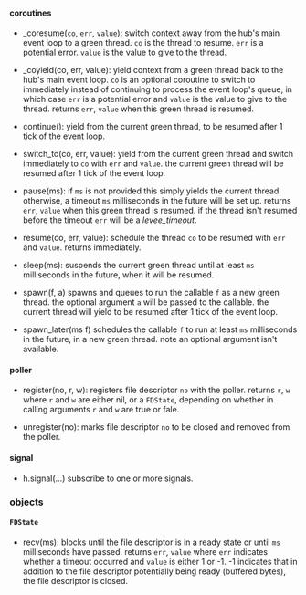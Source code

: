 

#### coroutines

* \_coresume(`co`, `err`, `value`):
  switch context away from the hub's main event loop to a green thread. `co` is
  the thread to resume. `err` is a potential error. `value` is the value to
  give to the thread.

* \_coyield(co, err, value):
  yield context from a green thread back to the hub's main event loop. `co` is
  an optional coroutine to switch to immediately instead of continuing to
  process the event loop's queue, in which case `err` is a potential error and
  `value` is the value to give to the thread. returns `err`, `value` when this
  green thread is resumed.

* continue():
  yield from the current green thread, to be resumed after 1 tick of the event
  loop.

* switch_to(co, err, value):
  yield from the current green thread and switch immediately to `co` with `err`
  and `value`. the current green thread will be resumed after 1 tick of the
  event loop.

* pause(ms):
  if `ms` is not provided this simply yields the current thread. otherwise, a
  timeout `ms` milliseconds in the future will be set up.  returns `err`,
  `value` when this green thread is resumed.  if the thread isn't resumed
  before the timeout `err` will be a *levee_timeout*.

* resume(co, err, value):
  schedule the thread `co` to be resumed with `err` and `value`. returns
  immediately.

* sleep(ms):
  suspends the current green thread until at least `ms` milliseconds in the
  future, when it will be resumed.

* spawn(f, a)
  spawns and queues to run the callable `f` as a new green thread. the optional
  argument `a` will be passed to the callable. the current thread will yield to
  be resumed after 1 tick of the event loop.

* spawn_later(ms f)
  schedules the callable `f` to run at least `ms` milliseconds in the future,
  in a new green thread. note an optional argument isn't available.

#### poller

* register(no, r, w):
  registers file descriptor `no` with the poller. returns `r`, `w` where `r`
  and `w` are either nil, or a `FDState`, depending on whether in calling
  arguments `r` and `w` are true or fale.

* unregister(no):
  marks file descriptor `no` to be closed and removed from the poller.

#### signal

* h.signal(...)
  subscribe to one or more signals.

### objects

#### `FDState`

* recv(ms):
  blocks until the file descriptor is in a ready state or until `ms`
  milliseconds have passed. returns `err`, `value` where `err` indicates
  whether a timeout occurred and `value` is either 1 or -1. -1 indicates that
  in addition to the file descriptor potentially being ready (buffered bytes),
  the file descriptor is closed.

